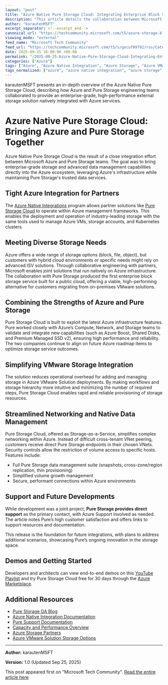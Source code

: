 ```yaml
---
layout: "post"
title: "Azure Native Pure Storage Cloud: Integrating Enterprise Block Storage with Azure"
description: "This article details the collaboration between Microsoft Azure and Pure Storage teams to deliver Pure Storage Cloud as a native Azure service. It highlights architecture, deployment, network integration, and joint support models, with a focus on streamlining storage options for Azure VMware Solution and leveraging the latest Azure infrastructure features."
author: "karautenMSFT"
excerpt_separator: <!--excerpt_end-->
canonical_url: "https://techcommunity.microsoft.com/t5/azure-storage-blog/azure-native-pure-storage-cloud-brings-the-best-of-pure-and/ba-p/4456246"
viewing_mode: "external"
feed_name: "Microsoft Tech Community"
feed_url: "https://techcommunity.microsoft.com/t5/s/gxcuf89792/rss/Category?category.id=Azure"
date: 2025-09-25 16:00:00 +00:00
permalink: "/2025-09-25-Azure-Native-Pure-Storage-Cloud-Integrating-Enterprise-Block-Storage-with-Azure.html"
categories: ["Azure"]
tags: ["Azure", "Azure Native Integration", "Azure Storage", "Azure VMware Solution", "Cloud Infrastructure", "Cloud Storage", "Community", "Data Management", "Enterprise Block Storage", "Hybrid Cloud", "Premium Managed Disks", "Pure Storage Cloud", "Snapshot Replication", "Storage as A Service", "VMware Integration", "VNet Peering"]
tags_normalized: ["azure", "azure native integration", "azure storage", "azure vmware solution", "cloud infrastructure", "cloud storage", "community", "data management", "enterprise block storage", "hybrid cloud", "premium managed disks", "pure storage cloud", "snapshot replication", "storage as a service", "vmware integration", "vnet peering"]
---
```


karautenMSFT presents an in-depth overview of the Azure Native Pure Storage Cloud, describing how Azure and Pure Storage engineering teams collaborated to provide an enterprise-grade, high-performance external storage solution natively integrated with Azure services.<!--excerpt_end-->

# Azure Native Pure Storage Cloud: Bringing Azure and Pure Storage Together

Azure Native Pure Storage Cloud is the result of a close integration effort between Microsoft Azure and Pure Storage teams. The goal was to bring enterprise-grade storage and advanced data management capabilities directly into the Azure ecosystem, leveraging Azure's infrastructure while maintaining Pure Storage's trusted data services.

## Tight Azure Integration for Partners

The [Azure Native Integrations](https://aka.ms/azurenativeisvs) program allows partner solutions like [Pure Storage Cloud](https://aka.ms/ani/purestorage) to operate within Azure management frameworks. This enables the deployment and operation of industry-leading storage with the same tools used to manage Azure VMs, storage accounts, and Kubernetes clusters.

## Meeting Diverse Storage Needs

Azure offers a wide range of storage options (block, file, object), but customers with hybrid cloud environments or specific needs might rely on advanced ISV solutions. Through collaborative engineering with partners, Microsoft enables joint solutions that run natively on Azure infrastructure. The collaboration with Pure Storage produced the first enterprise block storage service built for a public cloud, offering a viable, high-performing alternative for customers migrating from on-premises VMware solutions.

## Combining the Strengths of Azure and Pure Storage

Pure Storage Cloud is built to exploit the latest Azure infrastructure features. Pure worked closely with Azure’s Compute, Network, and Storage teams to validate and integrate new capabilities (such as Azure Boost, Shared Disks, and Premium Managed SSD v2), ensuring high performance and reliability. The two companies continue to align on future Azure roadmap items to optimize storage service outcomes.

## Simplifying VMware Storage Integration

The solution reduces operational overhead for adding and managing storage in Azure VMware Solution deployments. By making workflows and storage hierarchy more intuitive and minimizing the number of required steps, Pure Storage Cloud enables rapid and reliable provisioning of storage resources.

## Streamlined Networking and Native Data Management

Pure Storage Cloud, offered as Storage-as-a-Service, simplifies complex networking within Azure. Instead of difficult cross-tenant VNet peering, customers receive direct Pure Storage endpoints in their chosen VNets. Security controls allow the restriction of volume access to specific hosts. Features include:

- Full Pure Storage data management suite (snapshots, cross-zone/region replication, thin provisioning)
- Simplified volume growth management
- Secure, performant connections within Azure environments

## Support and Future Developments

While development was a joint project, **Pure Storage provides direct support** as the primary contact, with Azure Support involved as needed. The article notes Pure’s high customer satisfaction and offers links to support resources and documentation.

This release is the foundation for future integrations, with plans to address additional scenarios, showcasing Pure’s ongoing innovation in the storage space.

## Demos and Getting Started

Developers and architects can view end-to-end demos on this [YouTube Playlist](https://youtube.com/playlist?list=PLVr149Yb_wxGpN_Y6fEMkh_D_SYzWtl13&si=G2g7jqJPEQpS37UI) and try Pure Storage Cloud free for 30 days through the [Azure Marketplace](https://azuremarketplace.microsoft.com/marketplace/apps/purestoragemarketplaceadmin.krypton_3_plan?tab=Overview).

## Additional Resources

- [Pure Storage GA Blog](https://blog.purestorage.com/solutions/pure-storage-cloud-azure-native-ga/)
- [Azure Native Integration Documentation](https://aka.ms/ani/purestorage)
- [Pure Support Documentation](https://support.purestorage.com/bundle/m_azure_native_pure_storage_cloud/page/Pure_Cloud_Block_Store/Azure_Native_Pure_Storage_Cloud/topics/c_azure_native_pure_storage_cloud.html?uj=%5B%7B%22path%22%3A%22%2Fcategory%2Fm_pure_cloud_block_store%22%2C%22title%22%3A%22Pure+Cloud+Block+Store%22%7D%5D)
- [Capacity and Performance Overview](https://support.purestorage.com/bundle/m_azure_native_pure_storage_cloud/page/Pure_Cloud_Block_Store/Azure_Native_Pure_Storage_Cloud/design/c_performance_in_psc.html)
- [Azure Storage Partners](https://aka.ms/azurestoragepartners)
- [Azure VMware Solution Storage Options](https://learn.microsoft.com/en-us/azure/azure-vmware/ecosystem-external-storage-solutions)

---

**Author:** karautenMSFT

**Version:** 1.0 (Updated Sep 25, 2025)

This post appeared first on "Microsoft Tech Community". [Read the entire article here](https://techcommunity.microsoft.com/t5/azure-storage-blog/azure-native-pure-storage-cloud-brings-the-best-of-pure-and/ba-p/4456246)
